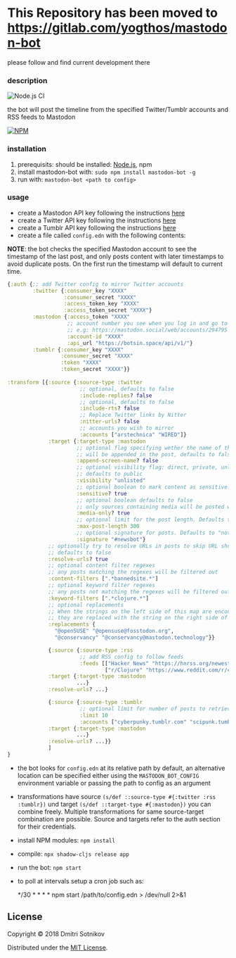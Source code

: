 # This Repository has been moved to https://gitlab.com/yogthos/mastodon-bot
please follow and find current development there

### description

![Node.js CI](https://github.com/yogthos/mastodon-bot/workflows/Node.js%20CI/badge.svg)

the bot will post the timeline from the specified Twitter/Tumblr accounts and RSS feeds to Mastodon

[![NPM](https://nodei.co/npm/mastodon-bot.png?compact=true)](https://www.npmjs.com/package/mastodon-bot)

### installation

1. prerequisits: should be installed: [Node.js](https://nodejs.org/en/), npm
2. install mastodon-bot with: `sudo npm install mastodon-bot -g`
3. run with: `mastodon-bot <path to config>`


### usage

* create a Mastodon API key following the instructions [here](https://tinysubversions.com/notes/mastodon-bot/)
* create a Twitter API key following the instructions [here](https://developer.twitter.com/en/docs/basics/authentication/guides/access-tokens)
* create a Tumblr API key following the instructions [here](http://www.developerdrive.com/2014/05/how-to-get-started-with-the-tumblr-api-part-1/)
* create a file called `config.edn` with the following contents:

**NOTE**: the bot checks the specified Mastodon account to see the timestamp of the last post, and only posts content 
with later timestamps to avoid duplicate posts. On the first run the timestamp will default to current time.

```clojure
{:auth {;; add Twitter config to mirror Twitter accounts
        :twitter {:consumer_key "XXXX"
                  :consumer_secret "XXXX"
                  :access_token_key "XXXX"
                  :access_token_secret "XXXX"}
        :mastodon {:access_token "XXXX"
                   ;; account number you see when you log in and go to your profile
                   ;; e.g: https://mastodon.social/web/accounts/294795
                   :account-id "XXXX"
                   :api_url "https://botsin.space/api/v1/"}
        :tumblr {:consumer_key "XXXX"
                 :consumer_secret "XXXX"
                 :token "XXXX"
                 :token_secret "XXXX"}}
 
:transform [{:source {:source-type :twitter
                       ;; optional, defaults to false
                       :include-replies? false
                       ;; optional, defaults to false
                       :include-rts? false
                       ;; Replace Twitter links by Nitter
                       :nitter-urls? false
                       ;; accounts you wish to mirror
                       :accounts ["arstechnica" "WIRED"]}
             :target {:target-type :mastodon
                      ;; optional flag specifying wether the name of the account
                      ;; will be appended in the post, defaults to false
                      :append-screen-name? false
                      ;; optional visibility flag: direct, private, unlisted, public
                      ;; defaults to public
                      :visibility "unlisted"
                      ;; optional boolean to mark content as sensitive. Defaults to true.
                      :sensitive? true
                      ;; optional boolean defaults to false
                      ;; only sources containing media will be posted when set to true
                      :media-only? true
                      ;; optional limit for the post length. Defaults to 300.
                      :max-post-length 300
                      ;; optional signature for posts. Defaults to "not present".
                      :signature "#newsbot"}
             ;; optionally try to resolve URLs in posts to skip URL shorteners
             ;; defaults to false
             :resolve-urls? true
             ;; optional content filter regexes
             ;; any posts matching the regexes will be filtered out
             :content-filters [".*bannedsite.*"]
             ;; optional keyword filter regexes
             ;; any posts not matching the regexes will be filtered out
             :keyword-filters [".*clojure.*"]
             ;; optional replacements
             ;; When the strings on the left side of this map are encountered in the source,
             ;; they are replaced with the string on the right side of the map:
             :replacements {
               "@openSUSE" "@opensuse@fosstodon.org",
               "@conservancy" "@conservancy@mastodon.technology"}}

             {:source {:source-type :rss
                       ;; add RSS config to follow feeds
                       :feeds [["Hacker News" "https://hnrss.org/newest"]
                               ["r/Clojure" "https://www.reddit.com/r/clojure/.rss"]]}
             :target {:target-type :mastodon
                      ...}
             :resolve-urls? ...}

             {:source {:source-type :tumblr
                       ;; optional limit for number of posts to retrieve, default: 5
                       :limit 10
                       :accounts ["cyberpunky.tumblr.com" "scipunk.tumblr.com"]
             :target {:target-type :mastodon
                      ...}
             :resolve-urls? ...}}
             ]
}
```

* the bot looks for `config.edn` at its relative path by default, an alternative location can be specified either using the `MASTODON_BOT_CONFIG` environment variable or passing the path to config as an argument

* transformations have source `(s/def ::source-type #{:twitter :rss :tumblr})` und target `(s/def ::target-type #{:mastodon})` you can combine freely. Multiple transformations for same source-target combination are possible. Source and targets refer to the auth section for their credentials.

* install NPM modules: `npm install`
* compile: `npx shadow-cljs release app`
* run the bot: `npm start`
* to poll at intervals setup a cron job such as:

    */30 * * * * npm start /path/to/config.edn > /dev/null 2>&1

## License

Copyright © 2018 Dmitri Sotnikov

Distributed under the [MIT License](http://opensource.org/licenses/MIT).
